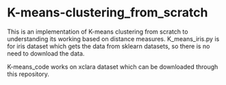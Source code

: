 # K-means-clustering_from_scratch
This is an implementation of K-means clustering from scratch to understanding its working based on distance measures.
K_means_iris.py is for iris dataset which gets the data from sklearn datasets, so there is no need to download the data.

K-means_code works on xclara dataset which can be downloaded through this repository.
